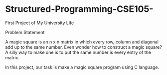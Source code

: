 # Structured-Programming-CSE105-
First Project of My University Life

Problem Statement

A magic square is an n x n matrix in which every row, column and diagonal add up to the same number. 
Even wonder how to construct a magic square? 
A silly way to make one is to put the same number is every entry of the matrix. 

In this project, our task is make a magic square program using C language.

